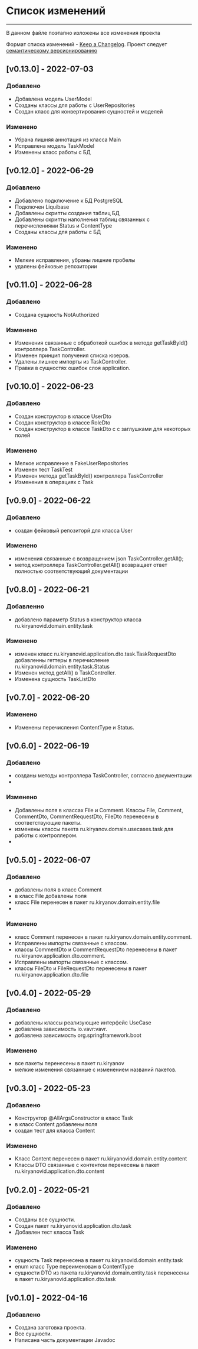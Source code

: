 # Список изменений
___
В данном файле поэтапно изложены все изменения проекта

Формат списка изменений - [Keep a Changelog](https://keepachangelog.com/ru/1.0.0/). Проект следует [семантическому версионированию](https://semver.org/lang/ru/)
## [v0.13.0] - 2022-07-03
### Добавлено
- Добавлена модель UserModel
- Созданы классы для работы с UserRepositories
- Создан класс для конвертирования сущностей и моделей
### Изменено
- Убрана лишняя аннотация из класса Main
- Исправлена модель TaskModel
- Изменены класс работы с БД
## [v0.12.0] - 2022-06-29
### Добавлено
- Добавлено подключение к БД PostgreSQL
- Подключен Liquibase
- Добавлены скрипты создания таблиц БД
- Добавлены скрипты наполнения таблиц связанных с перечислениями Status и ContentType
- Созданы классы для работы с БД
### Изменено
- Мелкие исправления, убраны лишние пробелы
- удалены фейковые репозитории
## [v0.11.0] - 2022-06-28
### Добавлено
- Создана сущность NotAuthorized
### Изменено
- Изменения связанные с обработкой ошибок в методе getTaskById() контроллера TaskController. 
- Изменен принцип получения списка юзеров.
- Удалены лишнее импорты из TaskController.
- Правки в сущностях ошибок слоя application.

## [v0.10.0] - 2022-06-23
### Добавлено
- Создан конструктор в классе UserDto
- Создан конструктор в классе RoleDto
- Создан конструктор в классе TaskDto c с заглушками для некоторых полей
### Изменено
- Мелкое исправление в FakeUserRepositories
- Изменен тест TaskTest
- Изменен метода getTaskById() контроллера TaskController
- Изменения в операциях с Task
## [v0.9.0] - 2022-06-22
### Добавлено
- создан фейковый репозиторй для класса User
### Изменено
- изменения связанные с возвращением json TaskController.getAll();
- метод контроллера TaskController.getAll() возвращает ответ полностью соответствующий документации
## [v0.8.0] - 2022-06-21
### Добавленно
- добавлено параметр Status в конструктор класса ru.kiryanovid.domain.entity.task
### Изменено
- изменен класс ru.kiryanovid.application.dto.task.TaskRequestDto
  добавленны геттеры в перечисление ru.kiryanovid.domain.entity.task.Status
- Изменен метод getAll() в TaskController.
- Изменена сущность TaskListDto
## [v0.7.0] - 2022-06-20
### Изменено
- Изменены перечисления ContentType и Status.

## [v0.6.0] - 2022-06-19
### Добавлено
- созданы методы контроллера TaskController, согласно документации
- 
### Изменено
- Добавлены поля в классах File и Comment. Классы File, Comment, CommentDto, CommentRequestDto, FileDto 
перенесены в соответствующие пакеты.
- изменены классы пакета ru.kiryanov.domain.usecases.task для работы с контроллером.
- 
## [v0.5.0] - 2022-06-07
### Добавлено
- добавлены поля в класс Comment
- в класс File добавлены поля
- класс File перенесен в пакет ru.kiryanov.domain.entity.file
-
### Изменено
- класс Comment перенесен в пакет ru.kiryanov.domain.entity.comment.
- Исправлены импорты связанные с классом.
- классы CommentDto и CommentRequestDto  перенесены в пакет ru.kiryanov.application.dto.comment.
- Исправлены импорты связанные с классом.
- классы FileDto и FileRequestDto  перенесены в пакет ru.kiryanov.application.dto.file
## [v0.4.0] - 2022-05-29
### Добавлено
- добавлены классы реализующие интерфейс UseCase
- добавлена зависимость io.vavr:vavr.
- добавлена зависимость org.springframework.boot

### Изменено
- все пакеты перенесены в пакет ru.kiryanov
- мелкие изменения связанные с изменением названий пакетов.

## [v0.3.0] - 2022-05-23  

### Добавлено
- Конструктор @AllArgsConstructor в класс Task
- в класс Content добавлены поля
- создан тест для класса Content
### Изменено
- Класс Content перенесен в пакет ru.kiryanovid.domain.entity.content
- Классы DTO связанные с контентом перенесены в пакет ru.kiryanovid.application.dto.content

## [v0.2.0] - 2022-05-21

### Добавлено
- Созданы все сущности.
- Создан пакет ru.kiryanovid.application.dto.task
- Добавлен тест класса Task
### Изменено
- сущность Task перенесена в пакет ru.kiryanovid.domain.entity.task
- enum класс Type переименован в ContentType
- сущности DTO из пакета ru.kiryanovid.domain.entity.task перенесены в пакет ru.kiryanovid.application.dto.task

## [v0.1.0] - 2022-04-16

### Добавлено
- Создана заготовка проекта.
- Все сущности.
- Написана часть документации Javadoc



